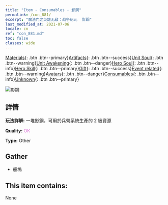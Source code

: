 ```yaml
---
title: "Item - Consumables - 影鋼"
permalink: /con_881/
excerpt: "魔法门之英雄无敌：战争纪元  影鋼"
last_modified_at: 2021-07-06
locale: cn
ref: "con_881.md"
toc: false
classes: wide
---
```

 [Materials](/ItemsCN/){: .btn .btn--primary}[Artifacts](/ItemsCN/Artifacts/){: .btn .btn--success}[Unit Soul](/ItemsCN/UnitSoul/){: .btn .btn--warning}[Unit Awakening](/ItemsCN/UnitAwakening/){: .btn .btn--danger}[Hero Soul](/ItemsCN/HeroSoul/){: .btn .btn--info}[Hero Skill](/ItemsCN/HeroSkill/){: .btn .btn--primary}[Gift](/ItemsCN/Gift/){: .btn .btn--success}[Event related](/ItemsCN/Events/){: .btn .btn--warning}[Avatars](/ItemsCN/Avatars/){: .btn .btn--danger}[Consumables](/ItemsCN/Consumables/){: .btn .btn--info}[Unknown](/ItemsCN/Unknown/){: .btn .btn--primary}

 ![影鋼](/images/t/i_114.png)

## 詳情
 **玩法詳解:** 一堆影鋼，可用於兵營系統生產的 2 級資源

 **Quality:** <span style="color: #DA70D6">OK</span>

 **Type:** Other

## Gather

*    船塢 

## This item contains:

  None

